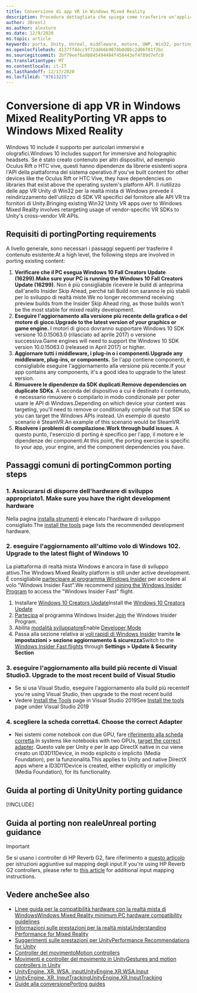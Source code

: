 ```yaml
---
title: Conversione di app VR in Windows Mixed Reality
description: Procedura dettagliata che spiega come trasferire un'applicazione immersiva esistente a una realtà mista di Windows.
author: JBrentJ
ms.author: alexturn
ms.date: 12/9/2020
ms.topic: article
keywords: porta, Unity, Unreal, middleware, motore, UWP, Win32, porting, HoloLens 1st Gen, auricolare realtà mista, cuffia a realtà mista di Windows, migrazione, Windows 10, mapping di input,
ms.openlocfilehash: 4137ff4dcc9f72dd66b9078b0d86c2d06f01f2bc
ms.sourcegitcommit: 2bf79eef6a9b845494484f458443ef4f89d7efc0
ms.translationtype: MT
ms.contentlocale: it-IT
ms.lasthandoff: 12/17/2020
ms.locfileid: "97613225"
---
```

# <a name="porting-vr-apps-to-windows-mixed-reality"></a><span data-ttu-id="1e4ef-104">Conversione di app VR in Windows Mixed Reality</span><span class="sxs-lookup"><span data-stu-id="1e4ef-104">Porting VR apps to Windows Mixed Reality</span></span>

<span data-ttu-id="1e4ef-105">Windows 10 include il supporto per auricolari immersivi e olografici.</span><span class="sxs-lookup"><span data-stu-id="1e4ef-105">Windows 10 includes support for immersive and holographic headsets.</span></span> <span data-ttu-id="1e4ef-106">Se è stato creato contenuto per altri dispositivi, ad esempio Oculus Rift o HTC vive, questi hanno dipendenze da librerie esistenti sopra l'API della piattaforma del sistema operativo.</span><span class="sxs-lookup"><span data-stu-id="1e4ef-106">If you've built content for other devices like the Oculus Rift or HTC Vive, they have dependencies on libraries that exist above the operating system's platform API.</span></span> <span data-ttu-id="1e4ef-107">Il riutilizzo delle app VR Unity di Win32 per la realtà mista di Windows prevede il reindirizzamento dell'utilizzo di SDK VR specifici del fornitore alle API VR tra fornitori di Unity.</span><span class="sxs-lookup"><span data-stu-id="1e4ef-107">Bringing existing Win32 Unity VR apps over to Windows Mixed Reality involves retargeting usage of vendor-specific VR SDKs to Unity's cross-vendor VR APIs.</span></span>

## <a name="porting-requirements"></a><span data-ttu-id="1e4ef-108">Requisiti di porting</span><span class="sxs-lookup"><span data-stu-id="1e4ef-108">Porting requirements</span></span>

<span data-ttu-id="1e4ef-109">A livello generale, sono necessari i passaggi seguenti per trasferire il contenuto esistente:</span><span class="sxs-lookup"><span data-stu-id="1e4ef-109">At a high level, the following steps are involved in porting existing content:</span></span>
1. <span data-ttu-id="1e4ef-110">**Verificare che il PC esegua Windows 10 Fall Creators Update (16299).**</span><span class="sxs-lookup"><span data-stu-id="1e4ef-110">**Make sure your PC is running the Windows 10 Fall Creators Update (16299).**</span></span> <span data-ttu-id="1e4ef-111">Non è più consigliabile ricevere le build di anteprima dall'anello Insider Skip Ahead, perché tali Build non saranno le più stabili per lo sviluppo di realtà miste.</span><span class="sxs-lookup"><span data-stu-id="1e4ef-111">We no longer recommend receiving preview builds from the Insider Skip Ahead ring, as those builds won't be the most stable for mixed reality development.</span></span>
2. <span data-ttu-id="1e4ef-112">**Eseguire l'aggiornamento alla versione più recente della grafica o del motore di gioco.**</span><span class="sxs-lookup"><span data-stu-id="1e4ef-112">**Upgrade to the latest version of your graphics or game engine.**</span></span> <span data-ttu-id="1e4ef-113">I motori di gioco dovranno supportare Windows 10 SDK versione 10.0.15063.0 (rilasciato ad aprile 2017) o versione successiva.</span><span class="sxs-lookup"><span data-stu-id="1e4ef-113">Game engines will need to support the Windows 10 SDK version 10.0.15063.0 (released in April 2017) or higher.</span></span>
3. <span data-ttu-id="1e4ef-114">**Aggiornare tutti i middleware, i plug-in o i componenti.**</span><span class="sxs-lookup"><span data-stu-id="1e4ef-114">**Upgrade any middleware, plug-ins, or components.**</span></span> <span data-ttu-id="1e4ef-115">Se l'app contiene componenti, è consigliabile eseguire l'aggiornamento alla versione più recente.</span><span class="sxs-lookup"><span data-stu-id="1e4ef-115">If your app contains any components, it's a good idea to upgrade to the latest version.</span></span>
4. <span data-ttu-id="1e4ef-116">**Rimuovere le dipendenze da SDK duplicati**.</span><span class="sxs-lookup"><span data-stu-id="1e4ef-116">**Remove dependencies on duplicate SDKs**.</span></span> <span data-ttu-id="1e4ef-117">A seconda del dispositivo a cui è destinato il contenuto, è necessario rimuovere o compilarlo in modo condizionale per poter usare le API di Windows.</span><span class="sxs-lookup"><span data-stu-id="1e4ef-117">Depending on which device your content was targeting, you'll need to remove or conditionally compile out that SDK so you can target the Windows APIs instead.</span></span> <span data-ttu-id="1e4ef-118">Un esempio di questo scenario è SteamVR.</span><span class="sxs-lookup"><span data-stu-id="1e4ef-118">An example of this scenario would be SteamVR.</span></span>
5. <span data-ttu-id="1e4ef-119">**Risolvere i problemi di compilazione.**</span><span class="sxs-lookup"><span data-stu-id="1e4ef-119">**Work through build issues.**</span></span> <span data-ttu-id="1e4ef-120">A questo punto, l'esercizio di porting è specifico per l'app, il motore e le dipendenze dei componenti.</span><span class="sxs-lookup"><span data-stu-id="1e4ef-120">At this point, the porting exercise is specific to your app, your engine, and the component dependencies you have.</span></span>

## <a name="common-porting-steps"></a><span data-ttu-id="1e4ef-121">Passaggi comuni di porting</span><span class="sxs-lookup"><span data-stu-id="1e4ef-121">Common porting steps</span></span>

### <a name="1-make-sure-you-have-the-right-development-hardware"></a><span data-ttu-id="1e4ef-122">1. Assicurarsi di disporre dell'hardware di sviluppo appropriato</span><span class="sxs-lookup"><span data-stu-id="1e4ef-122">1. Make sure you have the right development hardware</span></span>

<span data-ttu-id="1e4ef-123">Nella pagina [installa strumenti](../install-the-tools.md#immersive-vr-headset-requirements) è elencato l'hardware di sviluppo consigliato.</span><span class="sxs-lookup"><span data-stu-id="1e4ef-123">The [install the tools](../install-the-tools.md#immersive-vr-headset-requirements) page lists the recommended development hardware.</span></span>

### <a name="2-upgrade-to-the-latest-flight-of-windows-10"></a><span data-ttu-id="1e4ef-124">2. eseguire l'aggiornamento all'ultimo volo di Windows 10</span><span class="sxs-lookup"><span data-stu-id="1e4ef-124">2. Upgrade to the latest flight of Windows 10</span></span>

<span data-ttu-id="1e4ef-125">La piattaforma di realtà mista Windows è ancora in fase di sviluppo attivo.</span><span class="sxs-lookup"><span data-stu-id="1e4ef-125">The Windows Mixed Reality platform is still under active development.</span></span> <span data-ttu-id="1e4ef-126">È consigliabile [partecipare al programma Windows Insider](https://insider.windows.com/) per accedere al volo "Windows Insider Fast".</span><span class="sxs-lookup"><span data-stu-id="1e4ef-126">We recommend [joining the Windows Insider Program](https://insider.windows.com/) to access the "Windows Insider Fast" flight.</span></span>
1. <span data-ttu-id="1e4ef-127">Installare [Windows 10 Creators Update](https://www.microsoft.com/software-download/windows10)</span><span class="sxs-lookup"><span data-stu-id="1e4ef-127">Install the [Windows 10 Creators Update](https://www.microsoft.com/software-download/windows10)</span></span>
2. <span data-ttu-id="1e4ef-128">[Partecipa](https://insider.windows.com/) al programma Windows Insider.</span><span class="sxs-lookup"><span data-stu-id="1e4ef-128">[Join](https://insider.windows.com/) the Windows Insider Program.</span></span>
3. <span data-ttu-id="1e4ef-129">Abilita [modalità sviluppatore](https://docs.microsoft.com/windows/uwp/get-started/enable-your-device-for-development)</span><span class="sxs-lookup"><span data-stu-id="1e4ef-129">Enable [Developer Mode](https://docs.microsoft.com/windows/uwp/get-started/enable-your-device-for-development)</span></span>
4. <span data-ttu-id="1e4ef-130">Passa alla sezione relativa ai [voli rapidi di Windows Insider](https://blogs.technet.microsoft.com/uktechnet/2016/07/01/joining-insider-preview) tramite **le impostazioni > sezione aggiornamento & sicurezza**</span><span class="sxs-lookup"><span data-stu-id="1e4ef-130">Switch to the [Windows Insider Fast flights](https://blogs.technet.microsoft.com/uktechnet/2016/07/01/joining-insider-preview) through **Settings > Update & Security Section**</span></span>

### <a name="3-upgrade-to-the-most-recent-build-of-visual-studio"></a><span data-ttu-id="1e4ef-131">3. eseguire l'aggiornamento alla build più recente di Visual Studio</span><span class="sxs-lookup"><span data-stu-id="1e4ef-131">3. Upgrade to the most recent build of Visual Studio</span></span>
* <span data-ttu-id="1e4ef-132">Se si usa Visual Studio, eseguire l'aggiornamento alla build più recente</span><span class="sxs-lookup"><span data-stu-id="1e4ef-132">If you're using Visual Studio, then upgrade to the most recent build</span></span>
* <span data-ttu-id="1e4ef-133">Vedere [Install the Tools](../install-the-tools.md#installation-checklist) page in Visual Studio 2019</span><span class="sxs-lookup"><span data-stu-id="1e4ef-133">See [Install the tools](../install-the-tools.md#installation-checklist) page under Visual Studio 2019</span></span>

### <a name="4-choose-the-correct-adapter"></a><span data-ttu-id="1e4ef-134">4. scegliere la scheda corretta</span><span class="sxs-lookup"><span data-stu-id="1e4ef-134">4. Choose the correct Adapter</span></span>
* <span data-ttu-id="1e4ef-135">Nei sistemi come notebook con due GPU, fare [riferimento alla scheda corretta](../native/rendering-in-directx.md#hybrid-graphics-pcs-and-mixed-reality-applications).</span><span class="sxs-lookup"><span data-stu-id="1e4ef-135">In systems like notebooks with two GPUs, [target the correct adapter](../native/rendering-in-directx.md#hybrid-graphics-pcs-and-mixed-reality-applications).</span></span> <span data-ttu-id="1e4ef-136">Questo vale per Unity e per le app DirectX native in cui viene creato un ID3D11Device, in modo esplicito o implicito (Media Foundation), per la funzionalità.</span><span class="sxs-lookup"><span data-stu-id="1e4ef-136">This applies to Unity and native DirectX apps where a ID3D11Device is created, either explicitly or implicitly (Media Foundation), for its functionality.</span></span>

## <a name="unity-porting-guidance"></a><span data-ttu-id="1e4ef-137">Guida al porting di Unity</span><span class="sxs-lookup"><span data-stu-id="1e4ef-137">Unity porting guidance</span></span>

[!INCLUDE[](includes/unity-porting-guidance.md)]

## <a name="unreal-porting-guidance"></a><span data-ttu-id="1e4ef-138">Guida al porting non reale</span><span class="sxs-lookup"><span data-stu-id="1e4ef-138">Unreal porting guidance</span></span>

> [!IMPORTANT]
> <span data-ttu-id="1e4ef-139">Se si usano i controller di HP Reverb G2, fare riferimento a [questo articolo](../unreal/unreal-reverb-g2-controllers.md) per istruzioni aggiuntive sul mapping degli input.</span><span class="sxs-lookup"><span data-stu-id="1e4ef-139">If you're using HP Reverb G2 controllers, please refer to [this article](../unreal/unreal-reverb-g2-controllers.md) for additional input mapping instructions.</span></span>

## <a name="see-also"></a><span data-ttu-id="1e4ef-140">Vedere anche</span><span class="sxs-lookup"><span data-stu-id="1e4ef-140">See also</span></span>
* [<span data-ttu-id="1e4ef-141">Linee guida per la compatibilità hardware con la realtà mista di Windows</span><span class="sxs-lookup"><span data-stu-id="1e4ef-141">Windows Mixed Reality minimum PC hardware compatibility guidelines</span></span>](https://docs.microsoft.com/windows/mixed-reality/enthusiast-guide/windows-mixed-reality-minimum-pc-hardware-compatibility-guidelines)
* [<span data-ttu-id="1e4ef-142">Informazioni sulle prestazioni per la realtà mista</span><span class="sxs-lookup"><span data-stu-id="1e4ef-142">Understanding Performance for Mixed Reality</span></span>](../platform-capabilities-and-apis/understanding-performance-for-mixed-reality.md)
* [<span data-ttu-id="1e4ef-143">Suggerimenti sulle prestazioni per Unity</span><span class="sxs-lookup"><span data-stu-id="1e4ef-143">Performance Recommendations for Unity</span></span>](../unity/performance-recommendations-for-unity.md)
* [<span data-ttu-id="1e4ef-144">Controller del movimento</span><span class="sxs-lookup"><span data-stu-id="1e4ef-144">Motion controllers</span></span>](../../design/motion-controllers.md)
* [<span data-ttu-id="1e4ef-145">Movimenti e controller del movimento in Unity</span><span class="sxs-lookup"><span data-stu-id="1e4ef-145">Gestures and motion controllers in Unity</span></span>](../unity/gestures-and-motion-controllers-in-unity.md)
* [<span data-ttu-id="1e4ef-146">UnityEngine. XR. WSA. input</span><span class="sxs-lookup"><span data-stu-id="1e4ef-146">UnityEngine.XR.WSA.Input</span></span>](https://docs.unity3d.com/ScriptReference/XR.WSA.Input.InteractionManager.html)
* [<span data-ttu-id="1e4ef-147">UnityEngine. XR. InputTracking</span><span class="sxs-lookup"><span data-stu-id="1e4ef-147">UnityEngine.XR.InputTracking</span></span>](https://docs.unity3d.com/ScriptReference/XR.InputTracking.html)
* [<span data-ttu-id="1e4ef-148">Guide alla conversione</span><span class="sxs-lookup"><span data-stu-id="1e4ef-148">Porting guides</span></span>](porting-guides.md)